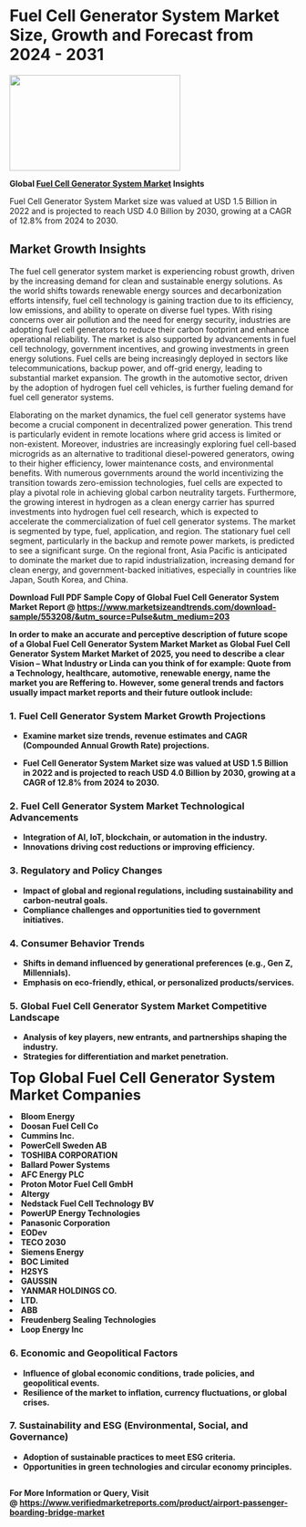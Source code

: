 <H1>Fuel Cell Generator System Market Size, Growth and Forecast from 2024 - 2031</H1><img class="aligncenter size-medium wp-image-584254" src="https://thirdeyenews.in/wp-content/uploads/2024/09/Global-Market-Research-300x168.jpeg" alt="" width="300" height="168" /><p><strong>Global&nbsp;<a href="https://www.marketsizeandtrends.com/download-sample/553208/&amp;utm_source=Pulse&amp;utm_medium=203">Fuel Cell Generator System Market</a> Insights</strong></p><p>Fuel Cell Generator System Market size was valued at USD 1.5 Billion in 2022 and is projected to reach USD 4.0 Billion by 2030, growing at a CAGR of 12.8% from 2024 to 2030.</p><p><h2>Market Growth Insights</h2> <p>The fuel cell generator system market is experiencing robust growth, driven by the increasing demand for clean and sustainable energy solutions. As the world shifts towards renewable energy sources and decarbonization efforts intensify, fuel cell technology is gaining traction due to its efficiency, low emissions, and ability to operate on diverse fuel types. With rising concerns over air pollution and the need for energy security, industries are adopting fuel cell generators to reduce their carbon footprint and enhance operational reliability. The market is also supported by advancements in fuel cell technology, government incentives, and growing investments in green energy solutions. Fuel cells are being increasingly deployed in sectors like telecommunications, backup power, and off-grid energy, leading to substantial market expansion. The growth in the automotive sector, driven by the adoption of hydrogen fuel cell vehicles, is further fueling demand for fuel cell generator systems.</p> <p><strong></strong></p> <p>Elaborating on the market dynamics, the fuel cell generator systems have become a crucial component in decentralized power generation. This trend is particularly evident in remote locations where grid access is limited or non-existent. Moreover, industries are increasingly exploring fuel cell-based microgrids as an alternative to traditional diesel-powered generators, owing to their higher efficiency, lower maintenance costs, and environmental benefits. With numerous governments around the world incentivizing the transition towards zero-emission technologies, fuel cells are expected to play a pivotal role in achieving global carbon neutrality targets. Furthermore, the growing interest in hydrogen as a clean energy carrier has spurred investments into hydrogen fuel cell research, which is expected to accelerate the commercialization of fuel cell generator systems. The market is segmented by type, fuel, application, and region. The stationary fuel cell segment, particularly in the backup and remote power markets, is predicted to see a significant surge. On the regional front, Asia Pacific is anticipated to dominate the market due to rapid industrialization, increasing demand for clean energy, and government-backed initiatives, especially in countries like Japan, South Korea, and China. <p><strong></p><p><span class=""><strong>Download Full PDF Sample Copy of Global Fuel Cell Generator System Market Report</strong> @ <a href="https://www.marketsizeandtrends.com/download-sample/553208/&amp;utm_source=Pulse&amp;utm_medium=203" target="_blank">https://www.marketsizeandtrends.com/download-sample/553208/&amp;utm_source=Pulse&amp;utm_medium=203</a></span></p><p>In order to make an accurate and perceptive description of future scope of a Global&nbsp;Fuel Cell Generator System Market Market as Global&nbsp;Fuel Cell Generator System Market Market of 2025, you need to describe a clear Vision &ndash; What Industry or Linda can you think of for example: Quote from a Technology, healthcare, automotive, renewable energy, name the market you are Reffering to. However, some general trends and factors usually impact market reports and their future outlook include:</p><h3>1.&nbsp;<strong>Fuel Cell Generator System Market Growth Projections</strong></h3><ul><li>Examine market size trends, revenue estimates and CAGR (Compounded Annual Growth Rate) projections.</li><li><p>Fuel Cell Generator System Market size was valued at USD 1.5 Billion in 2022 and is projected to reach USD 4.0 Billion by 2030, growing at a CAGR of 12.8% from 2024 to 2030.</p></li></ul><h3>2.&nbsp;<strong>Fuel Cell Generator System Market Technological Advancements</strong></h3><ul><li>Integration of AI, IoT, blockchain, or automation in the industry.</li><li>Innovations driving cost reductions or improving efficiency.</li></ul><h3>3.&nbsp;<strong>Regulatory and Policy Changes</strong></h3><ul><li>Impact of global and regional regulations, including sustainability and carbon-neutral goals.</li><li>Compliance challenges and opportunities tied to government initiatives.</li></ul><h3>4.&nbsp;<strong>Consumer Behavior Trends</strong></h3><ul><li>Shifts in demand influenced by generational preferences (e.g., Gen Z, Millennials).</li><li>Emphasis on eco-friendly, ethical, or personalized products/services.</li></ul><h3>5.&nbsp;<strong>Global Fuel Cell Generator System Market Competitive Landscape</strong></h3><ul><li>Analysis of key players, new entrants, and partnerships shaping the industry.</li><li>Strategies for differentiation and market penetration.</li></ul><p data-pm-slice="1 1 []"><span style="color: inherit; font-family: inherit; font-size: 25px;">Top Global Fuel Cell Generator System Market Companies</span></p><div class="" data-test-id=""><p><li>Bloom Energy</li><li> Doosan Fuel Cell Co</li><li> Cummins Inc.</li><li> PowerCell Sweden AB</li><li> TOSHIBA CORPORATION</li><li> Ballard Power Systems</li><li> AFC Energy PLC</li><li> Proton Motor Fuel Cell GmbH</li><li> Altergy</li><li> Nedstack Fuel Cell Technology BV</li><li> PowerUP Energy Technologies</li><li> Panasonic Corporation</li><li> EODev</li><li> TECO 2030</li><li> Siemens Energy</li><li> BOC Limited</li><li> H2SYS</li><li> GAUSSIN</li><li> YANMAR HOLDINGS CO.</li><li> LTD.</li><li> ABB</li><li> Freudenberg Sealing Technologies</li><li> Loop Energy Inc</li></p></div><h3>6.&nbsp;<strong>Economic and Geopolitical Factors</strong></h3><ul><li>Influence of global economic conditions, trade policies, and geopolitical events.</li><li>Resilience of the market to inflation, currency fluctuations, or global crises.</li></ul><h3>7.&nbsp;<strong>Sustainability and ESG (Environmental, Social, and Governance)</strong></h3><ul><li>Adoption of sustainable practices to meet ESG criteria.</li><li>Opportunities in green technologies and circular economy principles.</li></ul><h2><strong style="font-size: 14px;">For More Information or Query, Visit @&nbsp;</strong><a style="background-color: #ffffff; font-size: 14px;" href="https://www.marketsizeandtrends.com/report/fuel-cell-generator-system-market/" target="_blank">https://www.verifiedmarketreports.com/product/airport-passenger-boarding-bridge-market</a></h2>
